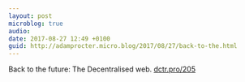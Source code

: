 ```yaml
---
layout: post
microblog: true
audio: 
date: 2017-08-27 12:49 +0100
guid: http://adamprocter.micro.blog/2017/08/27/back-to-the.html
---
```

Back to the future: The Decentralised web. 
[dctr.pro/205](http://dctr.pro/205)
